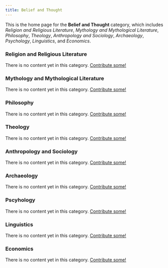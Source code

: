 ```yaml
---
title: Belief and Thought
---
```


This is the home page for the **Belief and Thought** category, which includes *Religion and Religious Literature*, *Mythology and Mythological Literature*, *Philosophy*, *Theology*, *Anthropology and Sociology*, *Archaeology*, *Psychology*, *Linguistics*, and *Economics*.

### Religion and Religious Literature

There is no content yet in this category. [Contribute some!](/contribute/index.html)

### Mythology and Mythological Literature

There is no content yet in this category. [Contribute some!](/contribute/index.html)

### Philosophy

There is no content yet in this category. [Contribute some!](/contribute/index.html)

### Theology

There is no content yet in this category. [Contribute some!](/contribute/index.html)

### Anthropology and Sociology

There is no content yet in this category. [Contribute some!](/contribute/index.html)

### Archaeology

There is no content yet in this category. [Contribute some!](/contribute/index.html)

### Pscyhology

There is no content yet in this category. [Contribute some!](/contribute/index.html)

### Linguistics

There is no content yet in this category. [Contribute some!](/contribute/index.html)

### Economics

There is no content yet in this category. [Contribute some!](/contribute/index.html)
